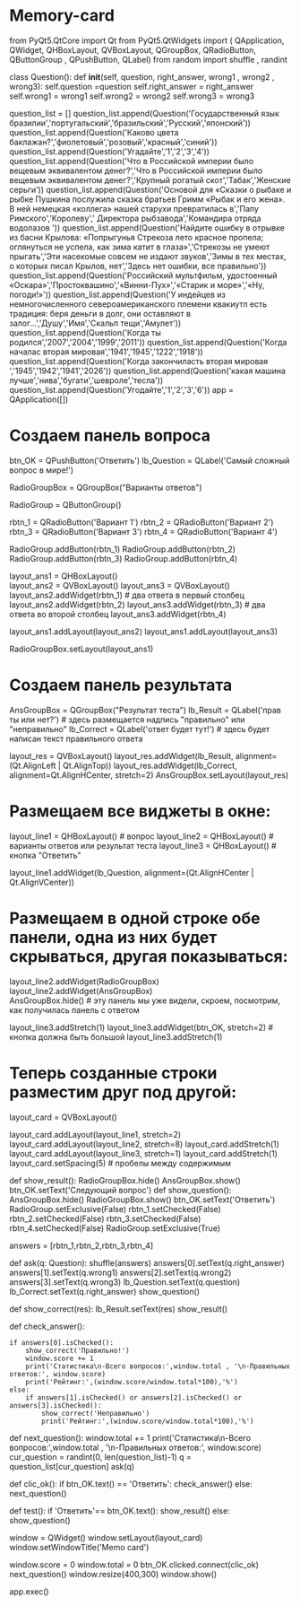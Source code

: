 # Memory-card
from PyQt5.QtCore import Qt
from PyQt5.QtWidgets import (
        QApplication, QWidget, 
        QHBoxLayout, QVBoxLayout, 
        QGroupBox, QRadioButton, QButtonGroup ,
        QPushButton, QLabel)
from random import shuffle , randint

class Question():
    def __init__(self, question, right_answer, wrong1 , wrong2 , wrong3):
        self.question  =question
        self.right_answer = right_answer
        self.wrong1 = wrong1
        self.wrong2 = wrong2
        self.wrong3 = wrong3

question_list = []
question_list.append(Question('Государственный язык бразилии','португальский','бразильский','Русский','японский'))
question_list.append(Question('Каково цвета баклажан?','фиолетовый','розовый','красный','синий'))
question_list.append(Question('Угадайте','1','2','3','4'))
question_list.append(Question('Что в Российской империи было вещевым эквивалентом денег?','Что в Российской империи было вещевым эквивалентом денег?','Крупный рогатый скот','Табак','Женские серьги'))
question_list.append(Question('Основой для «Сказки о рыбаке и рыбке Пушкина послужила сказка братьев Гримм «Рыбак и его жена». В ней немецкая «коллега» нашей старухи превратилась в','Папу Римского','Королеву',' Директора рыбзавода','Командира отряда водолазов '))
question_list.append(Question('Найдите ошибку в отрывке из басни Крылова: «Попрыгунья Стрекоза лето красное пропела; оглянуться не успела, как зима катит в глаза»','Стрекозы не умеют прыгать','Эти насекомые совсем не издают звуков','Зимы в тех местах, о которых писал Крылов, нет','Здесь нет ошибки, все правильно'))
question_list.append(Question('Российский мультфильм, удостоенный «Оскара»','Простоквашино','«Винни-Пух»','«Старик и море»','«Ну, погоди!»'))
question_list.append(Question('У индейцев из немногочисленного североамериканского племени квакиутл есть традиция: беря деньги в долг, они оставляют в залог…','Душу','Имя','Скальп тещи','Амулет'))
question_list.append(Question('Когда ты родился','2007','2004','1999','2011'))
question_list.append(Question('Когда началас вторая мировая','1941','1945','1222','1918'))
question_list.append(Question('Когда закончиласть вторая мировая ','1945','1942','1941','2026'))
question_list.append(Question('какая машина лучше','нива','бугати','шевроле','тесла'))
question_list.append(Question('Угодайте','1','2','3','6'))
app = QApplication([])
 
# Создаем панель вопроса
btn_OK = QPushButton('Ответить')
lb_Question = QLabel('Самый сложный вопрос в мире!')
 
RadioGroupBox = QGroupBox("Варианты ответов")

RadioGroup = QButtonGroup()

rbtn_1 = QRadioButton('Вариант 1')
rbtn_2 = QRadioButton('Вариант 2')
rbtn_3 = QRadioButton('Вариант 3')
rbtn_4 = QRadioButton('Вариант 4')

RadioGroup.addButton(rbtn_1)
RadioGroup.addButton(rbtn_2)
RadioGroup.addButton(rbtn_3)
RadioGroup.addButton(rbtn_4)
 
layout_ans1 = QHBoxLayout()   
layout_ans2 = QVBoxLayout()
layout_ans3 = QVBoxLayout()
layout_ans2.addWidget(rbtn_1) # два ответа в первый столбец
layout_ans2.addWidget(rbtn_2)
layout_ans3.addWidget(rbtn_3) # два ответа во второй столбец
layout_ans3.addWidget(rbtn_4)
 
layout_ans1.addLayout(layout_ans2)
layout_ans1.addLayout(layout_ans3)
 
RadioGroupBox.setLayout(layout_ans1)
 
# Создаем панель результата
AnsGroupBox = QGroupBox("Результат теста")
lb_Result = QLabel('прав ты или нет?') # здесь размещается надпись "правильно" или "неправильно"
lb_Correct = QLabel('ответ будет тут!') # здесь будет написан текст правильного ответа
 
layout_res = QVBoxLayout()
layout_res.addWidget(lb_Result, alignment=(Qt.AlignLeft | Qt.AlignTop))
layout_res.addWidget(lb_Correct, alignment=Qt.AlignHCenter, stretch=2)
AnsGroupBox.setLayout(layout_res)
 
# Размещаем все виджеты в окне:
layout_line1 = QHBoxLayout() # вопрос
layout_line2 = QHBoxLayout() # варианты ответов или результат теста
layout_line3 = QHBoxLayout() # кнопка "Ответить"
 
layout_line1.addWidget(lb_Question, alignment=(Qt.AlignHCenter | Qt.AlignVCenter))
# Размещаем в одной строке обе панели, одна из них будет скрываться, другая показываться:
layout_line2.addWidget(RadioGroupBox)   
layout_line2.addWidget(AnsGroupBox)  
AnsGroupBox.hide() # эту панель мы уже видели, скроем, посмотрим, как получилась панель с ответом
 
layout_line3.addStretch(1)
layout_line3.addWidget(btn_OK, stretch=2) # кнопка должна быть большой
layout_line3.addStretch(1)
 
# Теперь созданные строки разместим друг под другой:
layout_card = QVBoxLayout()
 
layout_card.addLayout(layout_line1, stretch=2)
layout_card.addLayout(layout_line2, stretch=8)
layout_card.addStretch(1)
layout_card.addLayout(layout_line3, stretch=1)
layout_card.addStretch(1)
layout_card.setSpacing(5) # пробелы между содержимым
 
def show_result():
    RadioGroupBox.hide()
    AnsGroupBox.show()
    btn_OK.setText('Следующий вопрос')
def show_question():
    AnsGroupBox.hide()
    RadioGroupBox.show()
    btn_OK.setText('Ответить')
    RadioGroup.setExclusive(False)
    rbtn_1.setChecked(False)
    rbtn_2.setChecked(False)
    rbtn_3.setChecked(False)
    rbtn_4.setChecked(False)
    RadioGroup.setExclusive(True)

answers = [rbtn_1,rbtn_2,rbtn_3,rbtn_4]

def ask(q: Question):
    shuffle(answers)
    answers[0].setText(q.right_answer)
    answers[1].setText(q.wrong1)
    answers[2].setText(q.wrong2)
    answers[3].setText(q.wrong3)
    lb_Question.setText(q.question)
    lb_Correct.setText(q.right_answer)
    show_question()

def show_correct(res):
    lb_Result.setText(res)
    show_result()

def check_answer():
    
    if answers[0].isChecked():
        show_correct('Правильно!')
        window.score += 1
        print('Статистика\n-Всего вопросов:',window.total , '\n-Правильных ответов:', window.score)
        print('Рейтинг:',(window.score/window.total*100),'%')
    else:
        if answers[1].isChecked() or answers[2].isChecked() or answers[3].isChecked():
            show_correct('Неправильно')
            print('Рейтинг:',(window.score/window.total*100),'%')

def next_question():
    window.total += 1
    print('Статистика\n-Всего вопросов:',window.total , '\n-Правильных ответов:', window.score)
    cur_question = randint(0, len(question_list)-1)
    q = question_list[cur_question]
    ask(q)


def clic_ok():
    if btn_OK.text() == 'Ответить':
        check_answer()
    else:
        next_question()




def test():
    if 'Ответить'== btn_OK.text():
        show_result()
    else:
        show_question()

window = QWidget()
window.setLayout(layout_card)
window.setWindowTitle('Memo card')

window.score = 0
window.total = 0
btn_OK.clicked.connect(clic_ok)
next_question()
window.resize(400,300)
window.show()
 
app.exec()
